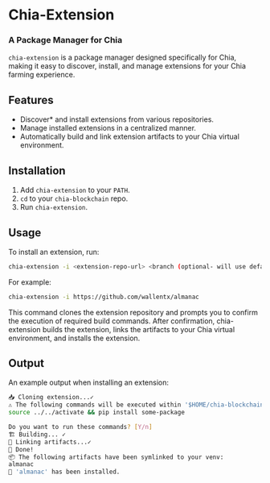 # Chia-Extension
### A Package Manager for Chia

`chia-extension` is a package manager designed specifically for Chia, making it easy to discover, install, and manage extensions for your Chia farming experience.

## Features

- Discover* and install extensions from various repositories.
- Manage installed extensions in a centralized manner.
- Automatically build and link extension artifacts to your Chia virtual environment.

## Installation

1. Add `chia-extension` to your `PATH`.
2. `cd` to your `chia-blockchain` repo.
3. Run `chia-extension`.

## Usage

To install an extension, run:

```bash
chia-extension -i <extension-repo-url> <branch (optional- will use default branch if none specified)>
```
For example:

```bash
chia-extension -i https://github.com/wallentx/almanac
```
This command clones the extension repository and prompts you to confirm the execution of required build commands. After confirmation, chia-extension builds the extension, links the artifacts to your Chia virtual environment, and installs the extension.

## Output
An example output when installing an extension:

```bash
📥 Cloning extension...✓
⚠️ The following commands will be executed within '$HOME/chia-blockchain/ext/extension-name':
source ../../activate && pip install some-package

Do you want to run these commands? [Y/n]
🏗️ Building... ✓
🔗 Linking artifacts...✓
🏁 Done!
📦 The following artifacts have been symlinked to your venv:
almanac
🧩 'almanac' has been installed.
```
